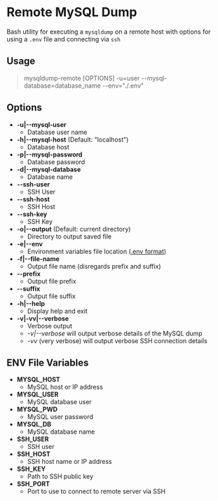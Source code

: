 # Remote MySQL Dump

Bash utility for executing a `mysqldump` on a remote host with options for using a `.env` file and connecting via `ssh`

## Usage
>mysqldump-remote [OPTIONS] -u=user --mysql-database=database_name --env="./.env"

## Options
  - **-u|--mysql-user**
    - Database user name
  - **-h|--mysql-host** (Default: "localhost")
    - Database host
  - **-p|--mysql-password**
    - Database password
  - **-d|--mysql-database**
    - Database name
  - **--ssh-user**
    - SSH User
  - **--ssh-host**
    - SSH Host
  - **--ssh-key**
    - SSH Key
  - **-o|--output** (Default: current directory)
    - Directory to output saved file
  - **-e|--env**
    - Environment variables file location ([.env format](https://github.com/vlucas/phpdotenv#usage))
  - **-f|--file-name**
    - Output file name (disregards prefix and suffix)
  - **--prefix**
    - Output file prefix
  - **--suffix**
    - Output file suffix
  - **-h|--help**
    - Display help and exit
  - **-v|-vv|--verbose**
    - Verbose output
    - *-v|--verbose* will output verbose details of the MySQL dump
    - *-vv* (very verbose) will output verbose SSH connection details

## ENV File Variables
  - **MYSQL_HOST**
    - MySQL host or IP address
  - **MYSQL_USER**
    - MySQL database user
  - **MYSQL_PWD**
    - MySQL user password
  - **MYSQL_DB**
    - MySQL database name
  - **SSH_USER**
    - SSH user
  - **SSH_HOST**
    - SSH host name or IP address
  - **SSH_KEY**
    - Path to SSH public key
  - **SSH_PORT**
    - Port to use to connect to remote server via SSH
